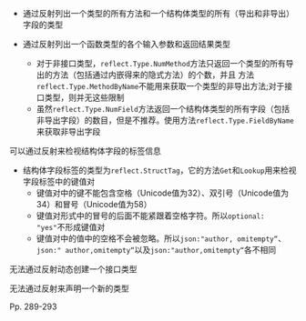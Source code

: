 

-   通过反射列出一个类型的所有方法和一个结构体类型的所有（导出和非导出）字段的类型

-   通过反射列出一个函数类型的各个输入参数和返回结果类型
    -   对于非接口类型，`reflect.Type.NumMethod`方法只返回一个类型的所有导出的方法（包括通过内嵌得来的隐式方法）的个数，并且 方法`reflect.Type.MethodByName`不能用来获取一个类型的非导出方法;对于接口类型，则并无这些限制
    -   虽然`reflect.Type.NumField`方法返回一个结构体类型的所有字段（包括非导出字段）的数目，但是不推荐。使用方法`reflect.Type.FieldByName`来获取非导出字段



可以通过反射来检视结构体字段的标签信息

-   结构体字段标签的类型为`reflect.StructTag`，它的方法`Get`和`Lookup`用来检视字段标签中的键值对
    -   键值对中的键不能包含空格（Unicode值为32）、双引号（Unicode值为34）和冒号（Unicode值为58）
    -   键值对形式中的冒号的后面不能紧跟着空格字符。所以`optional: "yes"`不形成键值对
    -   键值对中的值中的空格不会被忽略。所以`json:"author, omitempty“`、`json:" author,omitempty“`以及`json:"author,omitempty“`各不相同



无法通过反射动态创建一个接口类型

无法通过反射来声明一个新的类型



Pp. 289-293